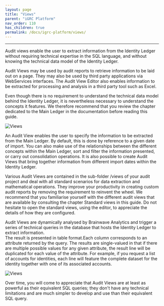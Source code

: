 ```yaml
---
layout: page
title: "Views"
parent: "iGRC Platform"
nav_order: 110
has_children: true
permalink: /docs/igrc-platform/views/
---
```

---

Audit views enable the user to extract information from the Identity Ledger without requiring technical expertise in the SQL language, and without knowing the technical data model of the Identity Ledger.   

Audit Views may be used by audit reports to retrieve information to be laid out on a page. They may also be used by third party applications via WebServices interfaces. The Audit View Editor also enables information to be extracted for processing and analysis in a third party tool such as Excel.   

Even though there is no requirement to understand the technical data model behind the Identity Ledger, it is nevertheless necessary to understand the concepts it features. We therefore recommend that you review the chapter dedicated to the Main Ledger in the documentation before reading this guide.   

![Views]({{site.baseurl}}/docs/igrc-platform/views/images/5.png "Views")    

An Audit View enables the user to specify the information to be extracted from the Main Ledger. By default, this is done by reference to a given date of import. You can also make use of the relationships between the different concepts within the Main Ledger, sort and filter the information presented, or carry out consolidation operations. It is also possible to create Audit Views that bring together information from different import dates within the Identity Ledger.   

Various Audit Views are contained in the sub-folder /views of your audit project and deal with all standard scenarios for data extraction and mathematical operations. They improve your productivity in creating custom audit reports by removing the requirement to reinvent the wheel. We recommend that you familiarise yourself with the different audit views that are available by consulting the chapter Standard views in this guide. Do not hesitate to open the standard views, using the editor, to appreciate the details of how they are configured.   

Audit Views are dynamically analysed by Brainwave Analytics and trigger a series of technical queries in the database that hosts the Identity Ledger to extract information.   
The result is presented in table format.Each column corresponds to an attribute returned by the query. The results are single-valued in that if there are multiple possible values for any given attribute, the result line will be duplicated for each value of the attribute. For example, if you request a list of accounts for identities, each line will feature the complete dataset for the identity together with one of its associated accounts.   

![Views]({{site.baseurl}}/docs/igrc-platform/views/images/4.png "Views")    

Over time, you will come to appreciate that Audit Views are at least as powerful as their equivalent SQL queries; they don't have any technical limitations and are much simpler to develop and use than their equivalent SQL query.
